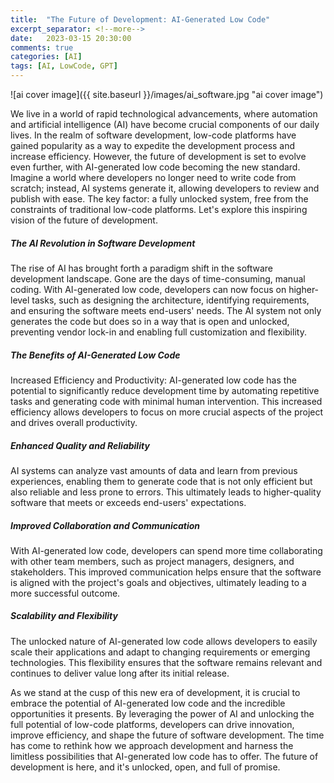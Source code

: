 ```yaml
---
title:  "The Future of Development: AI-Generated Low Code"
excerpt_separator: <!--more-->
date:   2023-03-15 20:30:00
comments: true
categories: [AI]
tags: [AI, LowCode, GPT]
---
```


![ai cover image]({{ site.baseurl }}/images/ai_software.jpg "ai cover image")

We live in a world of rapid technological advancements, where automation and artificial intelligence (AI) have become crucial components of our daily lives. In the realm of software development, low-code platforms have gained popularity as a way to expedite the development process and increase efficiency. However, the future of development is set to evolve even further, with AI-generated low code becoming the new standard. Imagine a world where developers no longer need to write code from scratch; instead, AI systems generate it, allowing developers to review and publish with ease. The key factor: a fully unlocked system, free from the constraints of traditional low-code platforms. Let's explore this inspiring vision of the future of development.

##### **The AI Revolution in Software Development**
The rise of AI has brought forth a paradigm shift in the software development landscape. Gone are the days of time-consuming, manual coding. With AI-generated low code, developers can now focus on higher-level tasks, such as designing the architecture, identifying requirements, and ensuring the software meets end-users' needs. The AI system not only generates the code but does so in a way that is open and unlocked, preventing vendor lock-in and enabling full customization and flexibility.

##### **The Benefits of AI-Generated Low Code**
Increased Efficiency and Productivity:
AI-generated low code has the potential to significantly reduce development time by automating repetitive tasks and generating code with minimal human intervention. This increased efficiency allows developers to focus on more crucial aspects of the project and drives overall productivity.

##### **Enhanced Quality and Reliability**
AI systems can analyze vast amounts of data and learn from previous experiences, enabling them to generate code that is not only efficient but also reliable and less prone to errors. This ultimately leads to higher-quality software that meets or exceeds end-users' expectations.

##### **Improved Collaboration and Communication**
With AI-generated low code, developers can spend more time collaborating with other team members, such as project managers, designers, and stakeholders. This improved communication helps ensure that the software is aligned with the project's goals and objectives, ultimately leading to a more successful outcome.


##### **Scalability and Flexibility**
The unlocked nature of AI-generated low code allows developers to easily scale their applications and adapt to changing requirements or emerging technologies. This flexibility ensures that the software remains relevant and continues to deliver value long after its initial release.



As we stand at the cusp of this new era of development, it is crucial to embrace the potential of AI-generated low code and the incredible opportunities it presents. By leveraging the power of AI and unlocking the full potential of low-code platforms, developers can drive innovation, improve efficiency, and shape the future of software development. The time has come to rethink how we approach development and harness the limitless possibilities that AI-generated low code has to offer. The future of development is here, and it's unlocked, open, and full of promise.



